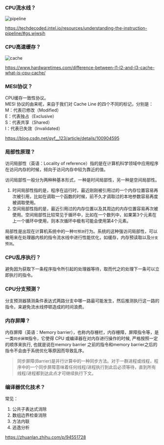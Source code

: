 ### CPU流水线？
![pipeline](https://simplecore-ger.intel.com/techdecoded/wp-content/uploads/sites/11/figure-2-3.png)

https://techdecoded.intel.io/resources/understanding-the-instruction-pipeline/#gs.wjwsjh

### CPU高速缓存？
![cache](https://www.hardwaretimes.com/wp-content/uploads/2020/01/skylake-cache-design.png)  

https://www.hardwaretimes.com/difference-between-l1-l2-and-l3-cache-what-is-cpu-cache/

### MESI协议？
CPU缓存一致性协议。  
MESI 协议的由来呢，来自于我们对 Cache Line 的四个不同的标记，分别是：  
M：代表已修改（Modified）  
E：代表独占（Exclusive）  
S：代表共享（Shared）  
I：代表已失效（Invalidated）  

https://blog.csdn.net/qyf__123/article/details/100904595


### 局部性原理？
访问局部性（英语：Locality of reference）指的是在计算机科学领域中应用程序在访问内存的时候，倾向于访问内存中较为靠近的值。

访问局部性一般分为两种种基本形式，一种是时间局部性，另一种是空间局部性。  
1. 时间局部性指的是，程序在运行时，最近刚刚被引用过的一个内存位置容易再次被引用，比如在调取一个函数的时候，前不久才调取过的本地参数容易再度被调取使用。
2. 空间局部性指的是，最近引用过的内存位置以及其周边的内存位置容易再次被使用。空间局部性比较常见于循环中，比如在一个数列中，如果第3个元素在上一个循环中使用，则本次循环中极有可能会使用第4个元素。

局部性是出现在计算机系统中的一种```可预测```行为。系统的这种强访问局部性，可以被用来在处理器内核的指令流水线中进行性能优化，如缓存，内存预读取以及```分支预测```。

### CPU乱序执行？
避免因为获取下一条程序指令所引起的处理器等待，取而代之的处理下一条可以立即执行的指令。

### CPU分支预测？
分支预测器猜测条件表达式两路分支中哪一路最可能发生，然后推测执行这一路的指令，来避免流水线停顿造成的时间浪费。

### 内存屏障？
内存屏障（英语：Memory barrier），也称内存栅栏，内存栅障，屏障指令等，是一类```同步屏障```指令，它使得 CPU 或编译器在对内存进行操作的时候, 严格按照一定的顺序来执行, 也就是说在memory barrier 之前的指令和memory barrier之后的指令不会由于系统优化等原因而导致乱序。

>同步屏障(Barrier)是并行计算中的一种同步方法。对于一群进程或线程，程序中的一个同步屏障意味着任何线程/进程执行到此后必须等待，直到所有线程/进程都到达此点才可继续执行下文。

### 编译器优化技术？
常见：
1. 公共子表达式消除
2. 数组边界检查消除
3. 方法内联
4. 逃逸分析  

https://zhuanlan.zhihu.com/p/94551728  
